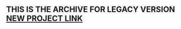 ## THIS IS THE ARCHIVE FOR LEGACY VERSION [NEW PROJECT LINK](https://github.com/phasenull/FKart-Rewritten)
